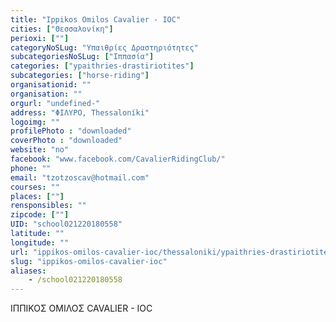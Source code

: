 ```yaml
---
title: "Ippikos Omilos Cavalier - IOC"
cities: ["Θεσσαλονίκη"]
perioxi: [""]
categoryNoSLug: "Υπαιθρίες Δραστηριότητες"
subcategoriesNoSLug: ["Ιππασία"]
categories: ["ypaithries-drastiriotites"]
subcategories: ["horse-riding"]
organisationid: ""
organisation: ""
orgurl: "undefined-"
address: "ΦΙΛΥΡΟ, Thessaloníki"
logoimg: ""
profilePhoto : "downloaded"
coverPhoto : "downloaded"
website: "no"
facebook: "www.facebook.com/CavalierRidingClub/"
phone: ""
email: "tzotzoscav@hotmail.com"
courses: ""
places: [""]
rensponsibles: ""
zipcode: [""]
UID: "school021220180558"
latitude: ""
longitude: ""
url: "ippikos-omilos-cavalier-ioc/thessaloniki/ypaithries-drastiriotites/horse-riding"
slug: "ippikos-omilos-cavalier-ioc"
aliases:
    - /school021220180558
---
```



ΙΠΠΙΚΟΣ ΟΜΙΛΟΣ CAVALIER - IOC

